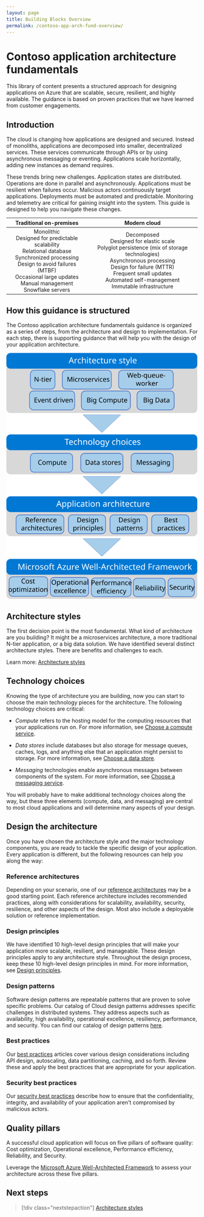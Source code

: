 ```yaml
---
layout: page
title: Building Blocks Overview
permalink: /contoso-app-arch-fund-overview/
---
```


# Contoso application architecture fundamentals

This library of content presents a structured approach for designing applications on Azure that are scalable, secure, resilient, and highly available. The guidance is based on proven practices that we have learned from customer engagements.

## Introduction

The cloud is changing how applications are designed and secured. Instead of monoliths, applications are decomposed into smaller, decentralized services. These services communicate through APIs or by using asynchronous messaging or eventing. Applications scale horizontally, adding new instances as demand requires.

These trends bring new challenges. Application states are distributed. Operations are done in parallel and asynchronously. Applications must be resilient when failures occur. Malicious actors continuously target applications. Deployments must be automated and predictable. Monitoring and telemetry are critical for gaining insight into the system. This guide is designed to help you navigate these changes.

|                                                                                                Traditional on-premises                                                                                               	|                                                                                                                      Modern cloud                                                                                                                      	|
|:--------------------------------------------------------------------------------------------------------------------------------------------------------------------------------------------------------------------:	|:------------------------------------------------------------------------------------------------------------------------------------------------------------------------------------------------------------------------------------------------------:	|
| Monolithic<br> Designed for predictable scalability<br> Relational database<br> Synchronized processing<br> Design to avoid failures (MTBF)<br> Occasional large updates<br> Manual management<br> Snowflake servers 	|  Decomposed<br> Designed for elastic scale<br> Polyglot persistence (mix of storage technologies)<br> Asynchronous processing<br> Design for failure (MTTR)<br> Frequent small updates<br> Automated self-management<br> Immutable infrastructure<br>  	|

## How this guidance is structured

The Contoso application architecture fundamentals guidance is organized as a series of steps, from the architecture and design to implementation. For each step, there is supporting guidance that will help you with the design of your application architecture.

![Diagram that shows the structure of this guide, with the sections of this article represented in a flow diagram.](..//assets/img/a3g.svg)

## Architecture styles

The first decision point is the most fundamental. What kind of architecture are you building? It might be a microservices architecture, a more traditional N-tier application, or a big data solution. We have identified several distinct architecture styles. There are benefits and challenges to each.

Learn more: [Architecture styles](../_docs/contoso-app-arch-fund/architecture-styles/architecture-styles-content.md)

## Technology choices

Knowing the type of architecture you are building, now you can start to choose the main technology pieces for the architecture. The following technology choices are critical:

- *Compute* refers to the hosting model for the computing resources that your applications run on. For more information, see [Choose a compute service](../_docs/contoso-app-arch-fund/technology-choices/compute-decision-tree-content.md).

- *Data stores* include databases but also storage for message queues, caches, logs, and anything else that an application might persist to storage. For more information, see [Choose a data store](../_docs/contoso-app-arch-fund/technology-choices/data-store-overview.md).

- *Messaging* technologies enable asynchronous messages between components of the system. For more information, see [Choose a messaging service](../_docs/contoso-app-arch-fund/technology-choices/messaging-content.md).

You will probably have to make additional technology choices along the way, but these three elements (compute, data, and messaging) are central to most cloud applications and will determine many aspects of your design.

## Design the architecture

Once you have chosen the architecture style and the major technology components, you are ready to tackle the specific design of your application. Every application is different, but the following resources can help you along the way:

### Reference architectures

Depending on your scenario, one of our [reference architectures](.../_docs/contoso-app-arch-fund/architectures/?filter=reference-architecture) may be a good starting point. Each reference architecture includes recommended practices, along with considerations for scalability, availability, security, resilience, and other aspects of the design. Most also include a deployable solution or reference implementation.

### Design principles

We have identified 10 high-level design principles that will make your application more scalable, resilient, and manageable. These design principles apply to any architecture style. Throughout the design process, keep these 10 high-level design principles in mind. For more information, see [Design principles](../_docs/contoso-app-arch-fund/design-principles/design-principles-overview.md).

### Design patterns

Software design patterns are repeatable patterns that are proven to solve specific problems. Our catalog of Cloud design patterns addresses specific challenges in distributed systems. They address aspects such as availability, high availability, operational excellence, resiliency, performance, and security. You can find our catalog of design patterns [here](.../_docs/contoso-app-arch-fund/patterns/patterns-overview.md).

### Best practices

Our [best practices](.../_docs/contoso-app-arch-fund/best-practices) articles cover various design considerations including API design, autoscaling, data partitioning, caching, and so forth. Review these and apply the best practices that are appropriate for your application.

### Security best practices

Our [security best practices](/security/compass/applications-services) describe how to ensure that the confidentiality, integrity, and availability of your application aren't compromised by malicious actors.

## Quality pillars

A successful cloud application will focus on five pillars of software quality: Cost optimization, Operational excellence, Performance efficiency, Reliability, and Security.

Leverage the [Microsoft Azure Well-Architected Framework](.../_docs/contoso-app-arch-fund/framework) to assess your architecture across these five pillars.

## Next steps

> [!div class="nextstepaction"]
> [Architecture styles](../_docs/contoso-app-arch-fund/architecture-styles/index.md)
